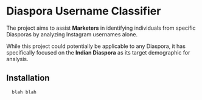 # Diaspora Username Classifier

The project aims to assist **Marketers** in identifying individuals from specific Diasporas by analyzing Instagram usernames alone.

While this project could potentially be applicable to any Diaspora, it has specifically focused on the **Indian Diaspora** as its target demographic for analysis.

## Installation

```bash
  blah blah
```
